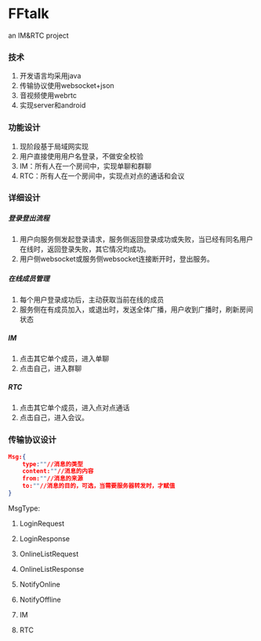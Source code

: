 # FFtalk
an IM&amp;RTC project

### 技术

1. 开发语言均采用java
2. 传输协议使用websocket+json
3. 音视频使用webrtc
4. 实现server和android

### 功能设计

1. 现阶段基于局域网实现
2. 用户直接使用用户名登录，不做安全校验
3. IM：所有人在一个房间中，实现单聊和群聊
4. RTC：所有人在一个房间中，实现点对点的通话和会议

### 详细设计

##### 登录登出流程

1. 用户向服务侧发起登录请求，服务侧返回登录成功或失败，当已经有同名用户在线时，返回登录失败，其它情况均成功。
2. 用户侧websocket或服务侧websocket连接断开时，登出服务。

##### 在线成员管理

1. 每个用户登录成功后，主动获取当前在线的成员
2. 服务侧在有成员加入，或退出时，发送全体广播，用户收到广播时，刷新房间状态

##### IM

1. 点击其它单个成员，进入单聊
2. 点击自己，进入群聊

##### RTC

1. 点击其它单个成员，进入点对点通话
2. 点击自己，进入会议。

### 传输协议设计

```json
Msg:{
	type:""//消息的类型
    content:""//消息的内容
    from:""//消息的来源
    to:""//消息的目的，可选，当需要服务器转发时，才赋值
}
```

MsgType:

1. LoginRequest

2. LoginResponse

3. OnlineListRequest 

4. OnlineListResponse

5. NotifyOnline

6. NotifyOffline

7. IM

8. RTC

   
